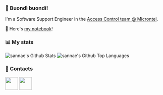 ### 👋 Buondì buondì!

I'm a Software Support Engineer in the [Access Control team @ Microntel](https://www.microntel.com/en/solutions/access-control/).

:memo: Here's [my notebook](https://sannae.github.io/the-notebook)!

### :bar_chart: My stats

<img align="center" alt="sannae's Github Stats" src="https://github-readme-stats.vercel.app/api?username=sannae&show_icons=true&count_private=true&theme=dark&include_all_commits=true&line_height=21&cache_seconds=1800"/>
<img align="center" alt="sannae's Github Top Languages" src="https://github-readme-stats.vercel.app/api/top-langs/?username=sannae&layout=compact&theme=dark"/>​


### 📢 Contacts

[<img align="center" height="40" src="https://img.icons8.com/color/144/000000/linkedin.png"/>](https://www.linkedin.com/in/edoardosanna/)
[<img align="center" height="40" src="https://cdn.jsdelivr.net/npm/simple-icons@3.0.1/icons/dev-dot-to.svg"/>](https://dev.to/sannae)

<!-- A similar page can be built with https://rahuldkjain.github.io/gh-profile-readme-generator/ -->
